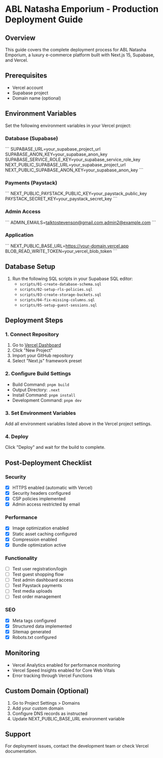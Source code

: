 # ABL Natasha Emporium - Production Deployment Guide

## Overview
This guide covers the complete deployment process for ABL Natasha Emporium, a luxury e-commerce platform built with Next.js 15, Supabase, and Vercel.

## Prerequisites
- Vercel account
- Supabase project
- Domain name (optional)

## Environment Variables
Set the following environment variables in your Vercel project:

### Database (Supabase)
\`\`\`
SUPABASE_URL=your_supabase_project_url
SUPABASE_ANON_KEY=your_supabase_anon_key
SUPABASE_SERVICE_ROLE_KEY=your_supabase_service_role_key
NEXT_PUBLIC_SUPABASE_URL=your_supabase_project_url
NEXT_PUBLIC_SUPABASE_ANON_KEY=your_supabase_anon_key
\`\`\`

### Payments (Paystack)
\`\`\`
NEXT_PUBLIC_PAYSTACK_PUBLIC_KEY=your_paystack_public_key
PAYSTACK_SECRET_KEY=your_paystack_secret_key
\`\`\`

### Admin Access
\`\`\`
ADMIN_EMAILS=talktostevenson@gmail.com,admin2@example.com
\`\`\`

### Application
\`\`\`
NEXT_PUBLIC_BASE_URL=https://your-domain.vercel.app
BLOB_READ_WRITE_TOKEN=your_vercel_blob_token
\`\`\`

## Database Setup
1. Run the following SQL scripts in your Supabase SQL editor:
   - `scripts/01-create-database-schema.sql`
   - `scripts/02-setup-rls-policies.sql`
   - `scripts/03-create-storage-buckets.sql`
   - `scripts/04-fix-missing-columns.sql`
   - `scripts/05-setup-guest-sessions.sql`

## Deployment Steps

### 1. Connect Repository
1. Go to [Vercel Dashboard](https://vercel.com/dashboard)
2. Click "New Project"
3. Import your GitHub repository
4. Select "Next.js" framework preset

### 2. Configure Build Settings
- Build Command: `pnpm build`
- Output Directory: `.next`
- Install Command: `pnpm install`
- Development Command: `pnpm dev`

### 3. Set Environment Variables
Add all environment variables listed above in the Vercel project settings.

### 4. Deploy
Click "Deploy" and wait for the build to complete.

## Post-Deployment Checklist

### Security
- [x] HTTPS enabled (automatic with Vercel)
- [x] Security headers configured
- [x] CSP policies implemented
- [x] Admin access restricted by email

### Performance
- [x] Image optimization enabled
- [x] Static asset caching configured
- [x] Compression enabled
- [x] Bundle optimization active

### Functionality
- [ ] Test user registration/login
- [ ] Test guest shopping flow
- [ ] Test admin dashboard access
- [ ] Test Paystack payments
- [ ] Test media uploads
- [ ] Test order management

### SEO
- [x] Meta tags configured
- [x] Structured data implemented
- [x] Sitemap generated
- [x] Robots.txt configured

## Monitoring
- Vercel Analytics enabled for performance monitoring
- Vercel Speed Insights enabled for Core Web Vitals
- Error tracking through Vercel Functions

## Custom Domain (Optional)
1. Go to Project Settings > Domains
2. Add your custom domain
3. Configure DNS records as instructed
4. Update NEXT_PUBLIC_BASE_URL environment variable

## Support
For deployment issues, contact the development team or check Vercel documentation.
